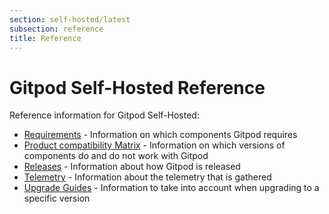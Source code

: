 ```yaml
---
section: self-hosted/latest
subsection: reference
title: Reference
---
```


<script context="module">
  export const prerender = true;
</script>

# Gitpod Self-Hosted Reference

Reference information for Gitpod Self-Hosted:

- [Requirements](./requirements) - Information on which components Gitpod requires
- [Product compatibility Matrix](../../references/product-compatibility-matrix?admin) - Information on which versions of components do and do not work with Gitpod
- [Releases](./releases) - Information about how Gitpod is released
- [Telemetry](./telemetry) - Information about the telemetry that is gathered
- [Upgrade Guides](./upgrade-guides) - Information to take into account when upgrading to a specific version
